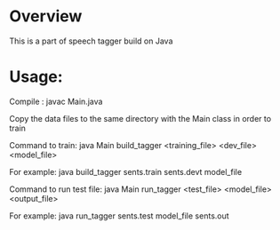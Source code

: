 # Overview
This is a part of speech tagger build on Java

# Usage:
Compile : javac Main.java

Copy the data files to the same directory with the Main class in order to train

Command to train: java Main build_tagger <training_file> <dev_file> <model_file>

For example: java build_tagger sents.train sents.devt model_file

Command to run test file: java Main run_tagger <test_file> <model_file> <output_file>

For example: java run_tagger sents.test model_file sents.out

